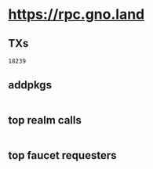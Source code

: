 # https://rpc.gno.land

## TXs
```
18239
```

## addpkgs
```
```

## top realm calls
```
```

## top faucet requesters
```
```

